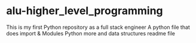 # alu-higher_level_programming
This is my first Python repository as a full stack engineer
A python file that does import & Modules
Python more and data structures readme file
